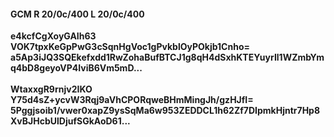 #### GCM R 20/0c/400 L 20/0c/400
**e4kcfCgXoyGAIh63**<br/>**VOK7tpxKeGpPwG3cSqnHgVoc1gPvkblOyPOkjb1Cnho=**<br/>**a5Ap3iJQ3SQEkefxdd1RwZohaBufBTCJ1g8qH4dSxhKTEYuyrIl1WZmbYmq4bD8geyoVP4IviB6Vm5mD...**<br/><br/>
**WtaxxgR9rnjv2IKO**<br/>**Y75d4sZ+ycvW3Rqj9aVhCPORqweBHmMingJh/gzHJfI=**<br/>**5Pggjsoib1/vwer0xapZ9ysSqMa6w953ZEDDCL1h62Zf7DIpmkHjntr7Hp8XvBJHcbUlDjufSGkAoD61...**